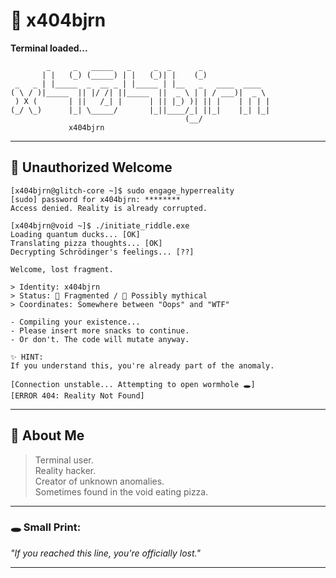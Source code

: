 # 👾 x404bjrn

__Terminal loaded...__

```plaintext
        _     _   _____   _     _  _      _               
       | |   (_) (_____) | |   (_)| |    (_)              
 _   _ | |_____  _  __ _ | |_____ | |__   _   ____  ____  
( \ / )|_____  || |/ /| ||_____  ||  _ \ | | / ___)|  _ \ 
 ) X (       | ||   /_| |      | || |_) )| || |    | | | |
(_/ \_)      |_| \_____/       |_||____/_| ||_|    |_| |_|
                                       (__/               
             x404bjrn
```

---

## 🧩 Unauthorized Welcome

```plaintext
[x404bjrn@glitch-core ~]$ sudo engage_hyperreality
[sudo] password for x404bjrn: ********
Access denied. Reality is already corrupted.

[x404bjrn@void ~]$ ./initiate_riddle.exe
Loading quantum ducks... [OK]
Translating pizza thoughts... [OK]
Decrypting Schrödinger's feelings... [??]

Welcome, lost fragment.

> Identity: x404bjrn
> Status: 🧠 Fragmented / 🐉 Possibly mythical
> Coordinates: Somewhere between "Oops" and "WTF"

- Compiling your existence...
- Please insert more snacks to continue.
- Or don't. The code will mutate anyway.

✨ HINT:  
If you understand this, you're already part of the anomaly.

[Connection unstable... Attempting to open wormhole 🕳️]
[ERROR 404: Reality Not Found]
```

---

## 📡 About Me

> Terminal user.  
> Reality hacker.  
> Creator of unknown anomalies.  
> Sometimes found in the void eating pizza.

---

### 🕳️ Small Print:
_"If you reached this line, you're officially lost."_

---
